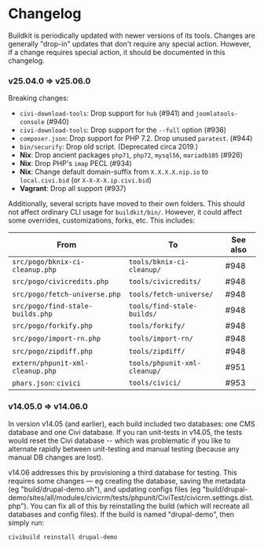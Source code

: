 # Changelog

Buildkit is periodically updated with newer versions of its tools.  Changes
are generally "drop-in" updates that don't require any special action. 
However, if a change requires special action, it should be documented in
this changelog.

### v25.04.0 => v25.06.0

Breaking changes:

* `civi-download-tools`: Drop support for `hub` (#941) and `joomlatools-console` (#940)
* `civi-download-tools`: Drop support for the `--full` option (#936)
* `composer.json`: Drop support for PHP 7.2. Drop unused `paratest`. (#944)
* `bin/securify`: Drop old script. (Deprecated circa 2019.)
* __Nix__: Drop ancient packages `php71`, `php72`, `mysql56`, `mariadb105` (#926)
* __Nix__: Drop PHP's `imap` PECL (#934)
* __Nix__: Change default domain-suffix from `X.X.X.X.nip.io` to `local.civi.bid` (or `X-X-X-X.ip.civi.bid`)
* __Vagrant__: Drop all support (#937)

Additionally, several scripts have moved to their own folders. This should
not affect ordinary CLI usage for `buildkit/bin/`. However, it could affect
some overrides, customizations, forks, etc. This includes:

| From | To | See also |
| -- | -- | -- |
| `src/pogo/bknix-ci-cleanup.php`    | `tools/bknix-ci-cleanup/`     | #948 |
| `src/pogo/civicredits.php`         | `tools/civicredits/`          | #948 |
| `src/pogo/fetch-universe.php`      | `tools/fetch-universe/`       | #948 |
| `src/pogo/find-stale-builds.php`   | `tools/find-stale-builds/`    | #948 |
| `src/pogo/forkify.php`             | `tools/forkify/`              | #948 |
| `src/pogo/import-rn.php`           | `tools/import-rn/`            | #948 |
| `src/pogo/zipdiff.php`             | `tools/zipdiff/`              | #948 |
| `extern/phpunit-xml-cleanup.php`   | `tools/phpunit-xml-cleanup/`  | #951 |
| `phars.json`: `civici`             | `tools/civici/`               | #953 |

### v14.05.0 => v14.06.0

In version v14.05 (and earlier), each build included two databases: one CMS
database and one Civi database.  If you ran unit-tests in v14.05, the tests
would reset the Civi database -- which was problematic if you like to alternate
rapidly between unit-testing and manual testing (because any manual DB changes
are lost).

v14.06 addresses this by provisioning a third database for testing.  This
requires some changes &mdash; eg creating the database, saving the metadata (eg
"build/drupal-demo.sh"), and updating configs files (eg
"build/drupal-demo/sites/all/modules/civicrm/tests/phpunit/CiviTest/civicrm.settings.dist.php").
You can fix all of this by reinstalling the build (which will recreate all
databases and config files).  If the build is named "drupal-demo", then simply
run:

```bash
civibuild reinstall drupal-demo
```
